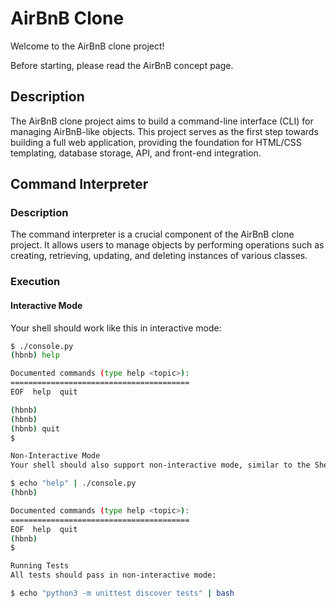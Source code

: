 # AirBnB Clone

Welcome to the AirBnB clone project!

Before starting, please read the AirBnB concept page.

## Description

The AirBnB clone project aims to build a command-line interface (CLI) for managing AirBnB-like objects. This project serves as the first step towards building a full web application, providing the foundation for HTML/CSS templating, database storage, API, and front-end integration.

## Command Interpreter

### Description

The command interpreter is a crucial component of the AirBnB clone project. It allows users to manage objects by performing operations such as creating, retrieving, updating, and deleting instances of various classes.

### Execution

#### Interactive Mode

Your shell should work like this in interactive mode:

```bash
$ ./console.py
(hbnb) help

Documented commands (type help <topic>):
========================================
EOF  help  quit

(hbnb) 
(hbnb) 
(hbnb) quit
$

Non-Interactive Mode
Your shell should also support non-interactive mode, similar to the Shell project in C:

$ echo "help" | ./console.py
(hbnb)

Documented commands (type help <topic>):
========================================
EOF  help  quit
(hbnb) 
$

Running Tests
All tests should pass in non-interactive mode:

$ echo "python3 -m unittest discover tests" | bash
